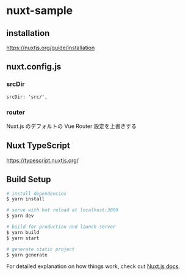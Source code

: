 # nuxt-sample

## installation

https://nuxtjs.org/guide/installation


## nuxt.config.js

### srcDir

```
srcDir: 'src/',
```


### router

Nuxt.js のデフォルトの Vue Router 設定を上書きする


## Nuxt TypeScript

https://typescript.nuxtjs.org/



## Build Setup

``` bash
# install dependencies
$ yarn install

# serve with hot reload at localhost:3000
$ yarn dev

# build for production and launch server
$ yarn build
$ yarn start

# generate static project
$ yarn generate
```

For detailed explanation on how things work, check out [Nuxt.js docs](https://nuxtjs.org).
